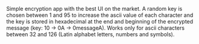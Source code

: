 Simple encryption app with the best UI on the market. A random key is chosen between 1 and 95 to increase the ascii value of each character and the key is stored in hexadecimal at the end and beginning of the encrypted message (key: 10 -> 0A -> 0messageA). Works only for ascii characters between 32 and 126 (Latin alphabet letters, numbers and symbols).
